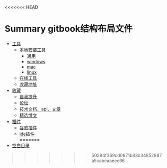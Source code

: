 <<<<<<< HEAD
# Summary gitbook结构布局文件
	
* [工具](content/software.md)
	* [本地安装工具](content/software/local.md)
		- [通用](content/software/local/general.md)
		- [windows](content/software/local/windows.md)
		- [mac](content/software/local/mac.md)
		- [linux](content/software/local/linux.md)
	* [在线工具](content/software/online/online.md)
	* [收藏地址](content/software/collect/collect.md)
* [收藏](content/collect.md)
	* [自我提升](content/collect/promontion.md)
	* [论坛](content/collect/forum.md)
	* [技术文档、api、文章](content/collect/api.md)
	* [精选博文](content/collect/article.md)
* [插件](content/plugin.md)
	* [谷歌插件](content/plugin/chrome.md)
	* [ide插件](content/plugin/ide.md)		
=======
* [空白目录](default.md)
>>>>>>> 50384f369cd0871b83d34852887a5cabeaaeec66
